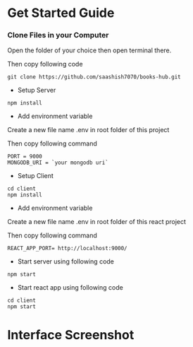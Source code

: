 
# Get Started Guide

### Clone Files in your Computer

Open the folder of your choice then open terminal there.

Then copy following code

```
git clone https://github.com/saashish7070/books-hub.git
```

* Setup Server

```
npm install
```
- Add environment variable

Create a new file name .env in root folder of this project

Then copy following command

```
PORT = 9000
MONGODB_URI = `your mongodb uri`
```

* Setup Client

```
cd client 
npm install
```

- Add environment variable

Create a new file name .env in root folder of this react project

Then copy following command

```
REACT_APP_PORT= http://localhost:9000/
```

* Start server using following code

``` 
npm start 
```

* Start react app using following code

``` 
cd client 
npm start 
```

# Interface Screenshot



